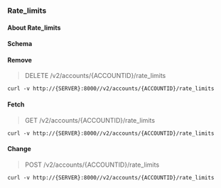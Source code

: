### Rate_limits

#### About Rate_limits

#### Schema



#### Remove

> DELETE /v2/accounts/{ACCOUNTID}/rate_limits

```curl
curl -v http://{SERVER}:8000//v2/accounts/{ACCOUNTID}/rate_limits
```

#### Fetch

> GET /v2/accounts/{ACCOUNTID}/rate_limits

```curl
curl -v http://{SERVER}:8000//v2/accounts/{ACCOUNTID}/rate_limits
```

#### Change

> POST /v2/accounts/{ACCOUNTID}/rate_limits

```curl
curl -v http://{SERVER}:8000//v2/accounts/{ACCOUNTID}/rate_limits
```


